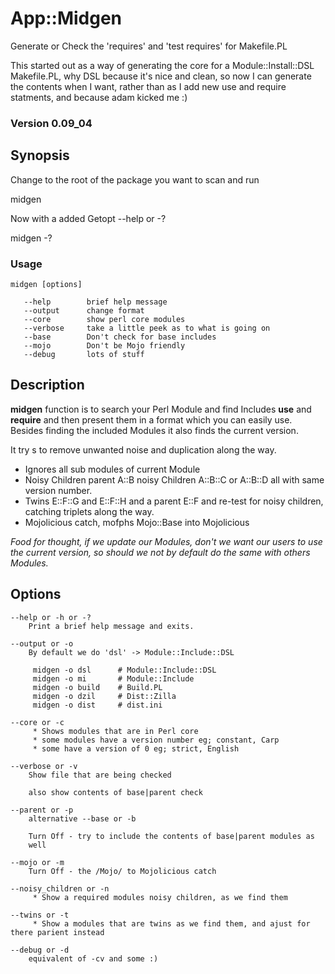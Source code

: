 App::Midgen
==========

Generate or Check the 'requires' and 'test requires' for Makefile.PL

This started out as a way of generating the core for a Module::Install::DSL Makefile.PL, 
why DSL because it's nice and clean, so now I can generate the contents when I want, 
rather than as I add new use and require statments, and because adam kicked me :)


### Version 0.09_04

## Synopsis

Change to the root of the package you want to scan and run

 midgen


Now with a added Getopt --help or -?

 midgen -?

### Usage
    midgen [options]

       --help        brief help message
       --output      change format
       --core        show perl core modules
       --verbose     take a little peek as to what is going on
       --base        Don't check for base includes
       --mojo        Don't be Mojo friendly
       --debug       lots of stuff


## Description
**midgen** function is to search your Perl Module and find Includes **use** and **require** and then present them in a format which you can easily use.
Besides finding the included Modules it also finds the current version.

It try s to remove unwanted noise and duplication along the way.
* Ignores all sub modules of current Module
* Noisy Children parent A::B noisy Children A::B::C or A::B::D all with same version number.
* Twins E::F::G and E::F::H and a parent E::F and re-test for noisy children, catching triplets along the way.
* Mojolicious catch, mofphs Mojo::Base into Mojolicious

_Food for thought, if we update our Modules, don't we want our users to use the current version, so should we not by default do the same with others Modules._

## Options

    --help or -h or -?
        Print a brief help message and exits.

    --output or -o
        By default we do 'dsl' -> Module::Include::DSL

         midgen -o dsl      # Module::Include::DSL
         midgen -o mi       # Module::Include
         midgen -o build    # Build.PL
         midgen -o dzil     # Dist::Zilla
         midgen -o dist		# dist.ini

    --core or -c
         * Shows modules that are in Perl core
         * some modules have a version number eg; constant, Carp
         * some have a version of 0 eg; strict, English

    --verbose or -v
        Show file that are being checked

        also show contents of base|parent check

    --parent or -p
        alternative --base or -b

        Turn Off - try to include the contents of base|parent modules as
        well

    --mojo or -m
        Turn Off - the /Mojo/ to Mojolicious catch

    --noisy_children or -n
         * Show a required modules noisy children, as we find them
         
    --twins or -t
         * Show a modules that are twins as we find them, and ajust for there parient instead

    --debug or -d
        equivalent of -cv and some :)
